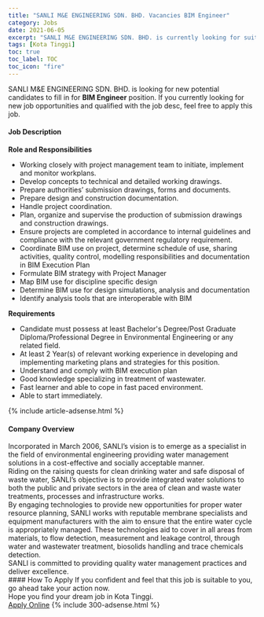 ```yaml
---
title: "SANLI M&E ENGINEERING SDN. BHD. Vacancies BIM Engineer" 
category: Jobs 
date: 2021-06-05 
excerpt: "SANLI M&E ENGINEERING SDN. BHD. is currently looking for suitable person to fill in the BIM Engineer which based in Kota Tinggi" 
tags: [Kota Tinggi] 
toc: true 
toc_label: TOC 
toc_icon: "fire" 
--- 
```


<p>SANLI M&E ENGINEERING SDN. BHD. is looking for new potential candidates to fill in for <b>BIM Engineer</b> position. If you currently looking for new job opportunities and qualified with the job desc, feel free to apply this job.
</p><div><div><h4>Job Description</h4></div><div><div><span><div><p><strong>Role and Responsibilities</strong></p><ul><li>Working closely with project management team to initiate, implement and monitor workplans.</li><li>Develop concepts to technical and detailed working drawings.</li><li>Prepare authorities&#8217; submission drawings, forms and documents.</li><li>Prepare design and construction documentation.</li><li>Handle project coordination.</li><li>Plan, organize and supervise the production of submission drawings and construction drawings.</li><li>Ensure projects are completed in accordance to internal guidelines and compliance with the relevant government regulatory requirement.</li><li>Coordinate BIM use on project, determine schedule of use, sharing activities, quality control, modelling responsibilities and documentation in BIM Execution Plan</li><li>Formulate BIM strategy with Project Manager</li><li>Map BIM use for discipline specific design</li><li>Determine BIM use for design simulations, analysis and documentation</li><li>Identify analysis tools that are interoperable with BIM</li></ul><p><strong>Requirements</strong></p><ul><li>Candidate must possess at least Bachelor's Degree/Post Graduate Diploma/Professional Degree in Environmental Engineering or any related field.</li><li>At least 2 Year(s) of relevant working experience in&#160;developing and implementing marketing plans and strategies&#160;for this position.</li><li>Understand and comply with BIM execution plan</li><li>Good knowledge specializing in treatment of wastewater.</li><li>Fast learner and able to cope in fast paced environment.</li><li>Able to start immediately.</li></ul></div></span></div></div></div> 
{% include article-adsense.html %} 
<div><div><h4>Company Overview</h4></div><div><div><span><div><div>
<div>Incorporated in March 2006, SANLI&#8217;s vision is to emerge as a specialist in the field of environmental engineering providing water management solutions in a cost-effective and socially acceptable manner.</div>
<div>Riding on the raising quests for clean drinking water and safe disposal of waste water, SANLI&#8217;s objective is to provide integrated water solutions to both the public and private sectors in the area of clean and waste water treatments, processes and infrastructure works.</div>
<div>By engaging technologies to provide new opportunities for proper water resource planning, SANLI works with reputable membrane specialists and equipment manufacturers with the aim to ensure that the entire water cycle is appropriately managed. These technologies aid to cover in all areas from materials, to flow detection, measurement and leakage control, through water and wastewater treatment, biosolids handling and trace chemicals detection.</div>
<div>SANLI is committed to providing quality water management practices and deliver excellence.</div>
</div></div></span></div></div></div> 
#### How To Apply 
If you confident and feel that this job is suitable to you, go ahead take your action now. <br/> 
Hope you find your dream job in Kota Tinggi. <br/> 
<a href="https://www.jobstreet.com.my/en/job/bim-engineer-4583599?jobId=jobstreet-my-job-4583599&" class="btn btn--info" target="_blank" rel="nofollow noopenner">Apply Online</a> 
{% include 300-adsense.html %} 